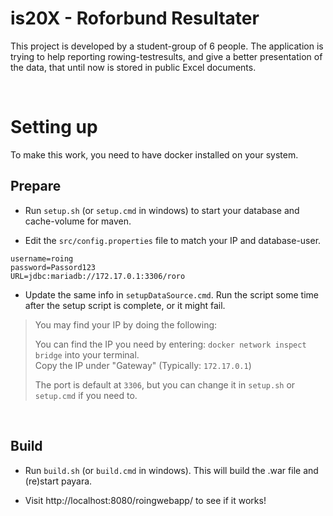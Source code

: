 # is20X - Roforbund Resultater
This project is developed by a student-group of 6 people. The application is trying to help reporting rowing-testresults, and give a better presentation of the data, that until now is stored in public Excel documents.


<br>

# Setting up
To make this work, you need to have docker installed on your system.


## Prepare
* Run `setup.sh` (or `setup.cmd` in windows) to start your database and cache-volume for maven.

* Edit the `src/config.properties` file to match your IP and database-user.
```
username=roing
password=Passord123
URL=jdbc:mariadb://172.17.0.1:3306/roro
```

* Update the same info in `setupDataSource.cmd`. Run the script some time after the setup script is complete, or it might fail. 

> You may find your IP by doing the following:   
> 
> You can find the IP you need by entering: `docker network inspect bridge` into your terminal.    
> Copy the IP under "Gateway" (Typically: `172.17.0.1`)    
> 
> The port is default at `3306`, but you can change it in `setup.sh` or `setup.cmd` if you need to.    

<br>

## Build

* Run `build.sh` (or `build.cmd` in windows). This will build the .war file and (re)start payara.

* Visit http://localhost:8080/roingwebapp/ to see if it works!
